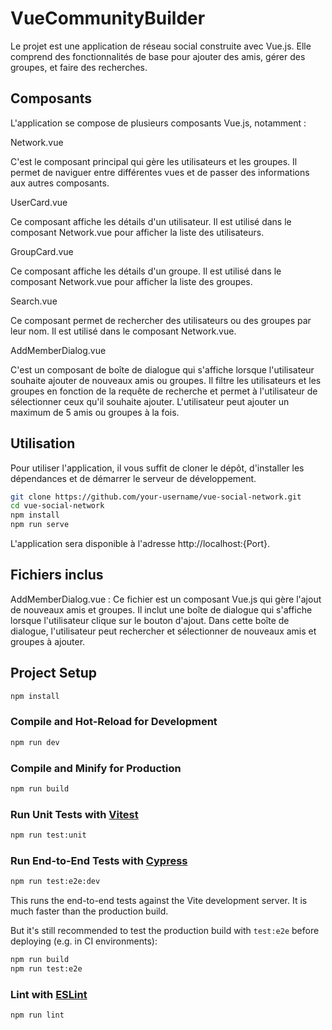 #  VueCommunityBuilder

Le projet est une application de réseau social construite avec Vue.js. Elle comprend des fonctionnalités de base pour ajouter des amis, gérer des groupes, et faire des recherches.

## Composants

L'application se compose de plusieurs composants Vue.js, notamment :

Network.vue

C'est le composant principal qui gère les utilisateurs et les groupes. Il permet de naviguer entre différentes vues et de passer des informations aux autres composants.

UserCard.vue

Ce composant affiche les détails d'un utilisateur. Il est utilisé dans le composant Network.vue pour afficher la liste des utilisateurs.

GroupCard.vue

Ce composant affiche les détails d'un groupe. Il est utilisé dans le composant Network.vue pour afficher la liste des groupes.

Search.vue

Ce composant permet de rechercher des utilisateurs ou des groupes par leur nom. Il est utilisé dans le composant Network.vue.

AddMemberDialog.vue

C'est un composant de boîte de dialogue qui s'affiche lorsque l'utilisateur souhaite ajouter de nouveaux amis ou groupes. Il filtre les utilisateurs et les groupes en fonction de la requête de recherche et permet à l'utilisateur de sélectionner ceux qu'il souhaite ajouter. L'utilisateur peut ajouter un maximum de 5 amis ou groupes à la fois.

## Utilisation

Pour utiliser l'application, il vous suffit de cloner le dépôt, d'installer les dépendances et de démarrer le serveur de développement.
```sh
git clone https://github.com/your-username/vue-social-network.git
cd vue-social-network
npm install
npm run serve
```
L'application sera disponible à l'adresse http://localhost:{Port}.

## Fichiers inclus

AddMemberDialog.vue : Ce fichier est un composant Vue.js qui gère l'ajout de nouveaux amis et groupes. Il inclut une boîte de dialogue qui s'affiche lorsque l'utilisateur clique sur le bouton d'ajout. Dans cette boîte de dialogue, l'utilisateur peut rechercher et sélectionner de nouveaux amis et groupes à ajouter.

## Project Setup

```sh
npm install
```

### Compile and Hot-Reload for Development

```sh
npm run dev
```

### Compile and Minify for Production

```sh
npm run build
```

### Run Unit Tests with [Vitest](https://vitest.dev/)

```sh
npm run test:unit
```

### Run End-to-End Tests with [Cypress](https://www.cypress.io/)

```sh
npm run test:e2e:dev
```

This runs the end-to-end tests against the Vite development server.
It is much faster than the production build.

But it's still recommended to test the production build with `test:e2e` before deploying (e.g. in CI environments):

```sh
npm run build
npm run test:e2e
```

### Lint with [ESLint](https://eslint.org/)

```sh
npm run lint
```
